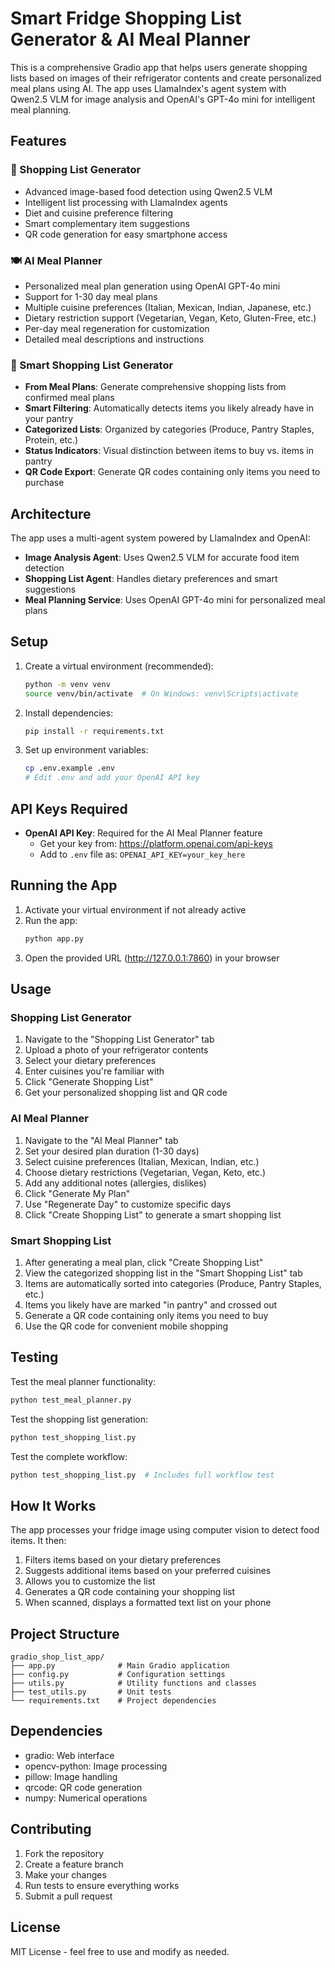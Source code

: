 # Smart Fridge Shopping List Generator & AI Meal Planner

This is a comprehensive Gradio app that helps users generate shopping lists based on images of their refrigerator contents and create personalized meal plans using AI. The app uses LlamaIndex's agent system with Qwen2.5 VLM for image analysis and OpenAI's GPT-4o mini for intelligent meal planning.

## Features

### 📱 Shopping List Generator
- Advanced image-based food detection using Qwen2.5 VLM
- Intelligent list processing with LlamaIndex agents
- Diet and cuisine preference filtering
- Smart complementary item suggestions
- QR code generation for easy smartphone access

### 🍽️ AI Meal Planner
- Personalized meal plan generation using OpenAI GPT-4o mini
- Support for 1-30 day meal plans
- Multiple cuisine preferences (Italian, Mexican, Indian, Japanese, etc.)
- Dietary restriction support (Vegetarian, Vegan, Keto, Gluten-Free, etc.)
- Per-day meal regeneration for customization
- Detailed meal descriptions and instructions

### 🛒 Smart Shopping List Generator
- **From Meal Plans**: Generate comprehensive shopping lists from confirmed meal plans
- **Smart Filtering**: Automatically detects items you likely already have in your pantry
- **Categorized Lists**: Organized by categories (Produce, Pantry Staples, Protein, etc.)
- **Status Indicators**: Visual distinction between items to buy vs. items in pantry
- **QR Code Export**: Generate QR codes containing only items you need to purchase

## Architecture

The app uses a multi-agent system powered by LlamaIndex and OpenAI:
- **Image Analysis Agent**: Uses Qwen2.5 VLM for accurate food item detection
- **Shopping List Agent**: Handles dietary preferences and smart suggestions
- **Meal Planning Service**: Uses OpenAI GPT-4o mini for personalized meal plans

## Setup

1. Create a virtual environment (recommended):
   ```bash
   python -m venv venv
   source venv/bin/activate  # On Windows: venv\Scripts\activate
   ```

2. Install dependencies:
   ```bash
   pip install -r requirements.txt
   ```

3. Set up environment variables:
   ```bash
   cp .env.example .env
   # Edit .env and add your OpenAI API key
   ```

## API Keys Required

- **OpenAI API Key**: Required for the AI Meal Planner feature
  - Get your key from: https://platform.openai.com/api-keys
  - Add to `.env` file as: `OPENAI_API_KEY=your_key_here`

## Running the App

1. Activate your virtual environment if not already active
2. Run the app:
   ```bash
   python app.py
   ```
3. Open the provided URL (http://127.0.0.1:7860) in your browser

## Usage

### Shopping List Generator
1. Navigate to the "Shopping List Generator" tab
2. Upload a photo of your refrigerator contents
3. Select your dietary preferences
4. Enter cuisines you're familiar with
5. Click "Generate Shopping List"
6. Get your personalized shopping list and QR code

### AI Meal Planner
1. Navigate to the "AI Meal Planner" tab
2. Set your desired plan duration (1-30 days)
3. Select cuisine preferences (Italian, Mexican, Indian, etc.)
4. Choose dietary restrictions (Vegetarian, Vegan, Keto, etc.)
5. Add any additional notes (allergies, dislikes)
6. Click "Generate My Plan"
7. Use "Regenerate Day" to customize specific days
8. Click "Create Shopping List" to generate a smart shopping list

### Smart Shopping List
1. After generating a meal plan, click "Create Shopping List"
2. View the categorized shopping list in the "Smart Shopping List" tab
3. Items are automatically sorted into categories (Produce, Pantry Staples, etc.)
4. Items you likely have are marked "in pantry" and crossed out
5. Generate a QR code containing only items you need to buy
6. Use the QR code for convenient mobile shopping

## Testing

Test the meal planner functionality:
```bash
python test_meal_planner.py
```

Test the shopping list generation:
```bash
python test_shopping_list.py
```

Test the complete workflow:
```bash
python test_shopping_list.py  # Includes full workflow test
```

## How It Works

The app processes your fridge image using computer vision to detect food items. It then:
1. Filters items based on your dietary preferences
2. Suggests additional items based on your preferred cuisines
3. Allows you to customize the list
4. Generates a QR code containing your shopping list
5. When scanned, displays a formatted text list on your phone

## Project Structure

```
gradio_shop_list_app/
├── app.py              # Main Gradio application
├── config.py           # Configuration settings
├── utils.py            # Utility functions and classes
├── test_utils.py       # Unit tests
└── requirements.txt    # Project dependencies
```

## Dependencies

- gradio: Web interface
- opencv-python: Image processing
- pillow: Image handling
- qrcode: QR code generation
- numpy: Numerical operations

## Contributing

1. Fork the repository
2. Create a feature branch
3. Make your changes
4. Run tests to ensure everything works
5. Submit a pull request

## License

MIT License - feel free to use and modify as needed.
